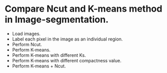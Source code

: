 # Compare Ncut and K-means method in Image-segmentation.
* Load images.
* Label each pixel in the image as an individual region.
* Perform Ncut.
* Perform K-means.
* Perform K-means with different Ks.
* Perform K-means with different compactness value.
* Perform K-means + Ncut.
